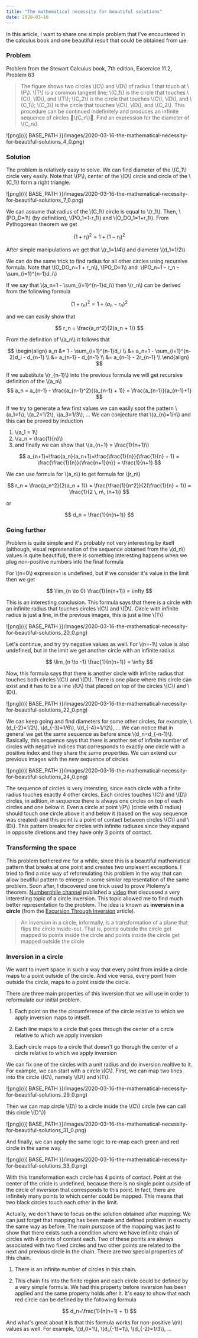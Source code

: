 ```yaml
---
title: "The mathematical necessity for beautiful solutions"
date: 2020-03-16
---
```

In this article, I want to share one simple problem that I've encountered in the
calculus book and one beautiful result that could be obtained from ше.

### Problem

Problem from the Stewart Calculus book, 7th edition, Excercice 11.2, Problem 63

> The figure shows two circles \\(C\\) and \\(D\\) of radius 1 that touch
at \\(P\\). \\(T\\) is a common tangent line; \\(C_1\\) is the circle that
touches
\\(C\\), \\(D\\), and \\(T\\); \\(C_2\\) is the circle that touches \\(C\\),
\\(D\\), and \\(C_1\\); \\(C_3\\) is
the circle that touches \\(C\\), \\(D\\), and \\(C_2\\). This procedure can be
continued indefinitely and produces an infinite sequence of
circles 􏰗\\(C_n\\)􏰙. Find an expression for the diameter of \\(C_n\\).








![png]({{ BASE_PATH }}/images/2020-03-16-the-mathematical-necessity-for-beautiful-solutions_4_0.png)


### Solution

The problem is relatively easy to solve. We can find diameter of the \\(C_1\\)
circle very easily. Note that \\(P\\), center of the \\(D\\) circle and circle
of the \\(C_1\\) form a right triangle.





![png]({{ BASE_PATH }}/images/2020-03-16-the-mathematical-necessity-for-beautiful-solutions_7_0.png)


We can assume that radius of the \\(C_1\\) circle is equal to \\(r_1\\). Then,
\\(PO_D=1\\) (by definition), \\(PO_1=1-r_1\\) and \\(O_DO_1=1+r_1\\). From
Pythogorean theorem we get

$$
(1 + r_1)^2 = 1 + (1 - r_1) ^ 2
$$

After simple manipulations we get that \\(r_1=1/4\\) and diameter \\(d_1=1/2\\).

We can do the same trick to find radius for all other circles using recursive
formula. Note that \\(O_DO_n=1 + r_n\\), \\(PO_D=1\\) and  \\(PO_n=1 - r_n -
\sum_{i=1}^{n-1}d_i\\)

If we say that \\(a_n=1 - \sum_{i=1}^{n-1}d_i\\) then \\(r_n\\) can be derived
from the following formula

$$
(1 + r_n)^2 = 1 + (a_n - r_n) ^ 2
$$

and we can easily show that

$$
r_n = \frac{a_n^2}{2(a_n + 1)}
$$

From the definition of \\(a_n\\) it follows that

$$
\begin{align}
a_n &= 1 - \sum_{i=1}^{n-1}d_i \\
    &= a_n=1 - \sum_{i=1}^{n-2}d_i - d_{n-1} \\
    &= a_{n-1} - d_{n-1} \\
    &= a_{n-1} - 2r_{n-1} \\
\end{align}
$$

If we substitute \\(r_{n-1}\\) into the previous formula we will get recursive
definition of the \\(a_n\\)
$$
a_n = a_{n-1} - \frac{a_{n-1}^2}{(a_{n-1} + 1)} = \frac{a_{n-1}}{a_{n-1}+1}
$$

If we try to generate a few first values we can easily spot the pattern
\\(a_1=1\\), \\(a_2=1/2\\), \\(a_3=1/3\\), ... We can conjecture that
\\(a_{n}=1/n\\) and this can be proved by induction

1. \\(a_1 = 1\\)
2. \\(a_n = \frac{1}{n}\\)
3. and finally we can show that \\(a_{n+1} = \frac{1}{n+1}\\)

$$
a_{n+1}=\frac{a_n}{a_n+1}=\frac{\frac{1}{n}}{\frac{1}{n} + 1} =
\frac{\frac{1}{n}}{\frac{n+1}{n}} = \frac{1}{n+1}
$$

We can use formula for \\(a_n\\) to get formula for \\(r_n\\)


$$
r_n = \frac{a_n^2}{2(a_n + 1)} = \frac{\frac{1}{n^2}}{2(\frac{1}{n} + 1)} =
\frac{1}{2 \, n\, (n+1)}
$$

or

$$
d_n = \frac{1}{n(n+1)}
$$

### Going further

Problem is quite simple and it's probably not very interesting by itself
(although, visual represenation of the sequence obtained from the \\(d_n\\)
values is quite beautiful), there is something interesting happens when we plug
non-positive numbers into the final formula

For \\(n=0\\) expression is undefined, but if we consider it's value in the
limit then we get

$$
\lim_{n \to 0} \frac{1}{n(n+1)} = \infty
$$

This is an interesting conclusion. This formula says that there is a circle with
an infinite radius that touches circles \\(C\\) and \\(D\\). Circle with
infinite radius is just a line, in the previous images, this is just a line
\\(T\\)





![png]({{ BASE_PATH }}/images/2020-03-16-the-mathematical-necessity-for-beautiful-solutions_20_0.png)


Let's continue, and try try negative values as well. For \\(n=-1\\) value is
also undefined, but in the limit we get another circle with an infinite radius

$$
\lim_{n \to -1} \frac{1}{n(n+1)} = \infty
$$

Now, this formula says that there is another circle with infinite radius that
touches both circles \\(C\\) and \\(D\\). There is one place where this circle
can exist and it has to be a line \\(U\\) that placed on top of the circles
\\(C\\) and \\(D\\).





![png]({{ BASE_PATH }}/images/2020-03-16-the-mathematical-necessity-for-beautiful-solutions_22_0.png)


We can keep going and find diameters for some other circles, for example,
\\(d_{-2}=1/2\\), \\(d_{-3}=1/6\\), \\(d_{-4}=1/12\\), ... We can notice that in
general we get the same sequence as before since \\(d_n=d_{-n-1}\\). Basically,
this sequence says that there is another set of infinite number of circles with
negative indices that corresponds to exactly one circle with a positive index
and they share the same properties. We can extend our previous images with the
new sequence of circles





![png]({{ BASE_PATH }}/images/2020-03-16-the-mathematical-necessity-for-beautiful-solutions_24_0.png)


The sequence of circles is very intersting, since each circle with a finite
radius touches exactly 4 other circles. Each circles touches \\(C\\) and \\(D\\)
circles, in adition, in sequence there is always one circles on top of each
circles and one below it. Even a circle at point \\(P\\) (circle with 0 radius)
should touch one circle above it and below it (based on the way sequence was
created) and this point is a point of contact between circles \\(C\\) and
\\(D\\). This pattern breaks for circles with infinite radiuses since they
expand in opposite diretions and they have only 3 points of contact.



### Transforming the space

This problem bothered me for a while, since this is a beautiful mathematical
pattern that breaks at one point and creates two unplesent exceptions. I tried
to find a nice way of reformulating this problem in the way that can allow
beutiful pattern to emerge in some similar representation of the same problem.
Soon after, I discovered one trick used to prove Ptolemy's theorem. [Numberphile
channel](https://www.youtube.com/channel/UCoxcjq-8xIDTYp3uz647V5A) published a
[video](https://youtu.be/bJOuzqu3MUQ) that discussed a very interesting topic of
a circle inversion. This topic allowed me to find much better representation to
the problem. The idea is known as **inversion in a circle** (from the [Excursion
Through
Inversion](http://jwilson.coe.uga.edu/EMT600/STORAGE/Inversion/inversion.html)
article).

> An inversion in a circle, informally, is a transformation of a plane that
flips the circle inside-out. That is, points outside the circle get mapped to
points inside the circle and points inside the circle get mapped outside the
circle

### Inversion in a circle

We want to invert space in such a way that every point from inside a circle maps
to a point outside of the circle. And vice versa, every point from outside the
circle, maps to a point inside the circle.

There are three main properties of this inversion that we will use in order to
reformulate our initial problem.

1. Each point on the the circumference of the circle relative to which we apply
inversion maps to intself.

2. Each line maps to a circle that goes through the center of a circle relative
to which we apply inversion

3. Each circle maps to a circle that doesn't go thorugh the center of a circle
relative to which we apply inversion

We can fix one of the circles with a unit radius and do inversion realtive to
it. For example, we can start with a circle \\(C\\). First, we can map two lines
into the circle \\(C\\), namely \\(U\\) and \\(T\\).





![png]({{ BASE_PATH }}/images/2020-03-16-the-mathematical-necessity-for-beautiful-solutions_29_0.png)


Then we can map circle \\(D\\) to a circle inside the \\(C\\) circle (we can
call this circle \\(D'\\))





![png]({{ BASE_PATH }}/images/2020-03-16-the-mathematical-necessity-for-beautiful-solutions_31_0.png)


And finally, we can apply the same logic to re-map each green and red circle in
the same way.





![png]({{ BASE_PATH }}/images/2020-03-16-the-mathematical-necessity-for-beautiful-solutions_33_0.png)


With this transformation each circle has 4 points of contact. Point at the
center of the cricle is undefined, because there is no single point outside of
the circle of inversion that corresponds to this point. In fact, there are
infinitely many points to which center could be mapped. This means that two
black circles touch each other in the limit.

Actually, we don't have to focus on the solution obtained after mapping. We can
just forget that mapping has been made and defined problem in exactly the same
way as before. The main purspose of the mapping was just to show that there
exists such a condition where we have infinite chain of circles with 4 points of
contant each. Two of these points are always associated with two fixed circles
and two other points are related to the next and previous circle in the chain.
There are two special properties of this chain.

1. There is an infinite number of circles in this chain.

2. This chain fits into the finite region and each circle could be defined by a
very simple formula. We had this property before inversion has been applied and
the same property holds after it. It's easy to show that each red circle can be
defined by the following formula

$$
d_n=\frac{1}{n(n+1) + 1}
$$

And what's great about it is that this formula works for non-positive \\(n\\)
values as well. For example, \\(d_0=1\\), \\(d_{-1}=1\\), \\(d_{-2}=1/3\\), ...



